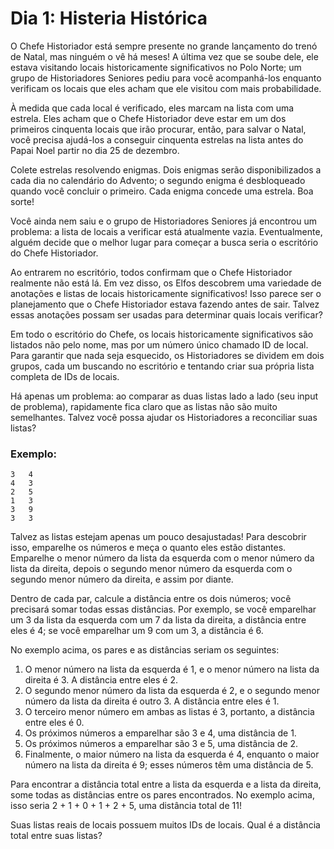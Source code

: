 # Dia 1: Histeria Histórica

O Chefe Historiador está sempre presente no grande lançamento do trenó de Natal, mas ninguém o vê há meses! A última vez que se soube dele, ele estava visitando locais historicamente significativos no Polo Norte; um grupo de Historiadores Seniores pediu para você acompanhá-los enquanto verificam os locais que eles acham que ele visitou com mais probabilidade.

À medida que cada local é verificado, eles marcam na lista com uma estrela. Eles acham que o Chefe Historiador deve estar em um dos primeiros cinquenta locais que irão procurar, então, para salvar o Natal, você precisa ajudá-los a conseguir cinquenta estrelas na lista antes do Papai Noel partir no dia 25 de dezembro.

Colete estrelas resolvendo enigmas. Dois enigmas serão disponibilizados a cada dia no calendário do Advento; o segundo enigma é desbloqueado quando você concluir o primeiro. Cada enigma concede uma estrela. Boa sorte!

Você ainda nem saiu e o grupo de Historiadores Seniores já encontrou um problema: a lista de locais a verificar está atualmente vazia. Eventualmente, alguém decide que o melhor lugar para começar a busca seria o escritório do Chefe Historiador.

Ao entrarem no escritório, todos confirmam que o Chefe Historiador realmente não está lá. Em vez disso, os Elfos descobrem uma variedade de anotações e listas de locais historicamente significativos! Isso parece ser o planejamento que o Chefe Historiador estava fazendo antes de sair. Talvez essas anotações possam ser usadas para determinar quais locais verificar?

Em todo o escritório do Chefe, os locais historicamente significativos são listados não pelo nome, mas por um número único chamado ID de local. Para garantir que nada seja esquecido, os Historiadores se dividem em dois grupos, cada um buscando no escritório e tentando criar sua própria lista completa de IDs de locais.

Há apenas um problema: ao comparar as duas listas lado a lado (seu input de problema), rapidamente fica claro que as listas não são muito semelhantes. Talvez você possa ajudar os Historiadores a reconciliar suas listas?

### Exemplo:
```
3   4
4   3
2   5
1   3
3   9
3   3
```

Talvez as listas estejam apenas um pouco desajustadas! Para descobrir isso, emparelhe os números e meça o quanto eles estão distantes. Emparelhe o menor número da lista da esquerda com o menor número da lista da direita, depois o segundo menor número da esquerda com o segundo menor número da direita, e assim por diante.

Dentro de cada par, calcule a distância entre os dois números; você precisará somar todas essas distâncias. Por exemplo, se você emparelhar um 3 da lista da esquerda com um 7 da lista da direita, a distância entre eles é 4; se você emparelhar um 9 com um 3, a distância é 6.

No exemplo acima, os pares e as distâncias seriam os seguintes:

1. O menor número na lista da esquerda é 1, e o menor número na lista da direita é 3. A distância entre eles é 2.
2. O segundo menor número da lista da esquerda é 2, e o segundo menor número da lista da direita é outro 3. A distância entre eles é 1.
3. O terceiro menor número em ambas as listas é 3, portanto, a distância entre eles é 0.
4. Os próximos números a emparelhar são 3 e 4, uma distância de 1.
5. Os próximos números a emparelhar são 3 e 5, uma distância de 2.
6. Finalmente, o maior número na lista da esquerda é 4, enquanto o maior número na lista da direita é 9; esses números têm uma distância de 5.

Para encontrar a distância total entre a lista da esquerda e a lista da direita, some todas as distâncias entre os pares encontrados. No exemplo acima, isso seria 2 + 1 + 0 + 1 + 2 + 5, uma distância total de 11!

Suas listas reais de locais possuem muitos IDs de locais. Qual é a distância total entre suas listas?
